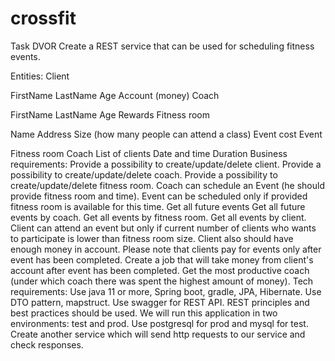 # crossfit
Task DVOR
Create a REST service that can be used for scheduling fitness events.

Entities:
Client

FirstName
LastName
Age
Account (money)
Coach

FirstName
LastName
Age
Rewards
Fitness room

Name
Address
Size (how many people can attend a class)
Event cost
Event

Fitness room
Coach
List of clients
Date and time
Duration
Business requirements:
Provide a possibility to create/update/delete client.
Provide a possibility to create/update/delete coach.
Provide a possibility to create/update/delete fitness room.
Coach can schedule an Event (he should provide fitness room and time). Event can be scheduled only if provided fitness room is available for this time.
Get all future events
Get all future events by coach.
Get all events by fitness room.
Get all events by client.
Client can attend an event but only if current number of clients who wants to participate is lower than fitness room size. Client also should have enough money in account. Please note that clients pay for events only after event has been completed.
Create a job that will take money from client's account after event has been completed.
Get the most productive coach (under which coach there was spent the highest amount of money).
Tech requirements:
Use java 11 or more, Spring boot, gradle, JPA, Hibernate.
Use DTO pattern, mapstruct.
Use swagger for REST API.
REST principles and best practices should be used.
We will run this application in two environments: test and prod. Use postgresql for prod and mysql for test.
Create another service which will send http requests to our service and check responses.
